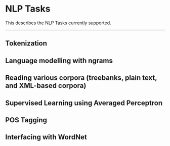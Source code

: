 # NLP Tasks

This describes the NLP Tasks currently supported.

---

## Tokenization

## Language modelling with ngrams

## Reading various corpora (treebanks, plain text, and XML-based corpora)

## Supervised Learning using Averaged Perceptron

## POS Tagging

## Interfacing with WordNet
